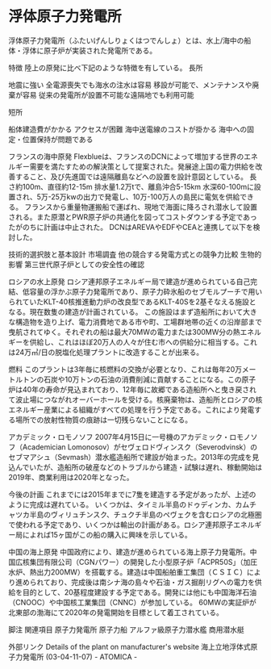 # 浮体原子力発電所

浮体原子力発電所（ふたいげんしりょくはつでんしょ）とは、水上/海中の船体・浮体に原子炉が実装された発電所である。

特徴
陸上の原発に比べ下記のような特徴を有している。
長所

地震に強い
全電源喪失でも海水の注水は容易
移設が可能で、メンテナンスや廃棄が容易
従来の発電所が設置不可能な遠隔地でも利用可能

短所

船体建造費がかかる
アクセスが困難
海中送電線のコストが掛かる
海中への固定・位置保持が問題である

フランスの海中原発
Flexblueは、フランスのDCNによって増加する世界のエネルギー需要を満たすための解決策として提案された。発展途上国の電力供給を改善すること、及び先進国では遠隔離島などへの設置を設計意図としている。
長さ約100m、直径約12-15m 排水量1.2万tで、離島沖合5-15km 水深60-100mに設置され、5万-25万kwの出力で発電し、10万-100万人の島民に電気を供給できる。
フランスから重量物運搬船で運ばれ、現地で海面に降ろされ潜水して設置される。また原潜とPWR原子炉の共通化を図ってコストダウンする予定であったがのちに計画は中止された。
DCNはAREVAやEDFやCEAと連携して以下を検討した。

技術的選択肢と基本設計
市場調査
他の競合する発電方式との競争力比較
生物的影響
第三世代原子炉としての安全性の確認

ロシアの水上原発
ロシア連邦原子エネルギー局で建造が進められている自己完結、低容量の浮かぶ原子力発電所であり、原子力砕氷船のセブモルプーチで用いられていたKLT-40核推進動力炉の改良型であるKLT-40Sを2基そなえる施設となる。現在数隻の建造が計画されている。
この施設はまず造船所において大きな構造物を造り上げ、電力消費地である市や町、工場群地帯の近くの沿岸部まで曳航されてゆく。それぞれの船は最大70MWの電力または300MW分の熱エネルギーを供給し、これはほぼ20万人の人々が住む市への供給分に相当する。これは24万㎥/日の脱塩化処理プラントに改造することが出来る。

燃料
このプラントは3年毎に核燃料の交換が必要となり、これは毎年20万メートルトンの石炭や10万トンの石油の消費削減に貢献することになる。この原子炉は40年の寿命が見込まれており、12年毎に故郷である造船所へと曳き戻されて波止場につながれオーバーホールを受ける。核廃棄物は、造船所とロシアの核エネルギー産業による組織がすべての処理を行う予定である。これにより発電する場所での放射性物質の痕跡は一切残らないことになる。

アカデミック・ロモノソフ
2007年4月15日に一号機のアカデミック・ロモノソフ（Academician Lomonosov）がセヴェロドヴィンスク（Severodvinsk）のセブマアシュ（Sevmash）潜水艦造船所で建設が始まった。2013年の完成を見込んでいたが、造船所の破産などのトラブルから建造・試験は遅れ、稼動開始は2019年、商業利用は2020年となった。

今後の計画
これまでには2015年までに7隻を建造する予定があったが、上述のように完成は遅れている。
いくつかは、タイミル半島のドゥディンカ、カムチャツカ半島のヴィリュチンスク、チュクチ半島のペヴェクを含むロシアの北極圏で使われる予定であり、いくつかは輸出の計画がある。ロシア連邦原子エネルギー局によれば15ヶ国がこの船の購入に興味を示している。

中国の海上原発
中国政府により、建造が進められている海上原子力発電所。中国広核集団有限公司（CGNパワー）の開発した小型原子炉「ACPR50S」（加圧水炉、熱出力200MW）を搭載する。建造は中国船舶重工集団（ＣＳＩＣ）により進められており、完成後は南シナ海の島々や石油・ガス掘削リグへの電力を供給を目的として、20基程度建設する予定である。開発には他にも中国海洋石油（CNOOC）や中国核工業集団（CNNC）が参加している。
60MWの実証炉が北東部の渤海にて2020年の発電開始を目標として着工されている。

脚注
関連項目
原子力発電所
原子力船
アルファ級原子力潜水艦
商用潜水艇

外部リンク
Details of the plant on manufacturer's website
海上立地浮体式原子力発電所 (03-04-11-07) - ATOMICA -